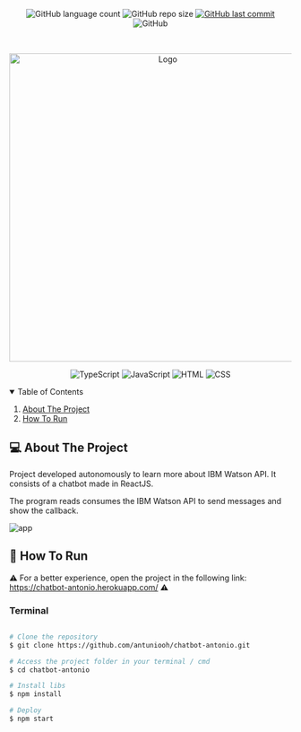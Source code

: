 <p align="center">
  <img alt="GitHub language count" src="https://img.shields.io/github/languages/count/antuniooh/chatbot-antonio">

  <img alt="GitHub repo size" src="https://img.shields.io/github/repo-size/antuniooh/chatbot-antonio">
  
  <a href="https://github.com/antuniooh/chatbot-antonio/commits/master">
    <img alt="GitHub last commit" src="https://img.shields.io/github/last-commit/antuniooh/customer-and-service-manager">
  </a>
  
   <img alt="GitHub" src="https://img.shields.io/github/license/antuniooh/chatbot-antonio">
</p>

<!-- PROJECT LOGO -->
<br />
<p align="center">
  <a href="https://github.com/antuniooh/chatbot-antonio">
    <img src="https://image.freepik.com/vetores-gratis/ilustracao-de-chatbot_132971-75.jpg" alt="Logo" width="550">
  </a>
</p>

<p align="center">
  <img alt="TypeScript" src="https://img.shields.io/badge/TypeScript-blue?style=for-the-badge&logo=typescript&logoColor=white"/>
    <img alt="JavaScript" src="https://img.shields.io/badge/JavaScript-yellow?style=for-the-badge&logo=javascript&logoColor=white"/>
  <img alt="HTML" src="https://img.shields.io/badge/HTML-orange?style=for-the-badge&logo=html5&logoColor=white"/>
  <img alt="CSS" src="https://img.shields.io/badge/CSS-darkblue?style=for-the-badge&logo=css3&logoColor=white"/>
</p>


<!-- TABLE OF CONTENTS -->
<details open="open">
  <summary>Table of Contents</summary>
  <ol>
    <li>
      <a href="#-about-the-project">About The Project</a>
    </li>
    <li>
      <a href="#-how-to-run">How To Run</a>
    </li>
  </ol>
</details>

<!-- ABOUT THE PROJECT -->
## 💻 About The Project
Project developed autonomously to learn more about IBM Watson API. It consists of a chatbot made in ReactJS.

The program reads consumes the IBM Watson API to send messages and show the callback.

![app](https://github.com/antuniooh/chatbot-antonio/blob/main/images/app.gif)


<!-- HOW TO RUN -->
## 🚀 How To Run

⚠️ For a better experience, open the project in the following link: https://chatbot-antonio.herokuapp.com/ ⚠️

### Terminal
```bash

# Clone the repository
$ git clone https://github.com/antuniooh/chatbot-antonio.git

# Access the project folder in your terminal / cmd
$ cd chatbot-antonio

# Install libs
$ npm install

# Deploy
$ npm start


```
